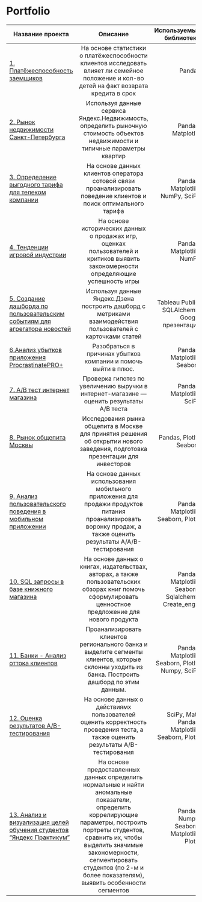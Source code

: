 # Portfolio

| Название проекта       | Описание              | Используемые библиотеки |
| ------------- |:------------------:| -----:|
| [1. Платёжеспособность заемщиков](https://github.com/YaninaShmatko/Portfolio/tree/main/1.Skoring_Bank)    | На основе статистики о платёжеспособности клиентов исследовать влияет ли семейное положение и кол-во детей на факт возврата кредита в срок |   Pandas |
| [2. Рынок недвижимости Санкт-Петербурга](https://github.com/YaninaShmatko/Portfolio/tree/main/2.Ocenka_Nedvoxhimosti_SPB)  | Используя данные сервиса Яндекс.Недвижимость, определить рыночную стоимость объектов недвижимости и типичные параметры квартир         |    Pandas, Matplotlib |
| [3. Определение выгодного тарифа для телеком компании](https://github.com/YaninaShmatko/Portfolio/tree/main/3.statistika)     | На основе данных клиентов оператора сотовой связи проанализировать поведение клиентов и поиск оптимального тарифа |   Pandas, Matplotlib, NumPy, SciPy |
| [4. Тенденции игровой индустрии](https://github.com/YaninaShmatko/Portfolio/tree/main/4.Game_analiz)  | На основе исторических данных о продажах игр, оценках пользователей и критиков выявить закономерности определяющие успешность игры        |    Pandas, Matplotlib, NumPy |
| [5. Создание дашборда по пользовательским событиям для агрегатора новостей](https://github.com/YaninaShmatko/Portfolio/tree/main/5.Tableau_Yandex)     | Используя данные Яндекс.Дзена построить дашборд с метриками взаимодействия пользователей с карточками статей |   Tableau Public, SQLAlchemy, Google презентации |
| [6.Анализ убытков приложения ProcrastinatePRO+](https://github.com/YaninaShmatko/Portfolio/tree/main/6.Marketingovaya_analitika)  | Разобраться в причинах убытков компании и помочь выйти в плюс.         |    Pandas, Matplotlib, Seaborn  |
| [7. A/B тест интернет магазина](https://github.com/YaninaShmatko/Portfolio/tree/main/7.A_B_Test)     | Проверка гипотез по увеличению выручки в интернет-магазине — оценить результаты A/B теста |   Pandas, Matplotlib, SciPy |
| [8. Рынок общепита Москвы](https://github.com/YaninaShmatko/Portfolio/tree/main/8.Obshchepit_%20MSC)  | Исследования рынка общепита в Москве для принятия решения об открытии нового заведения, подготовка презентации для инвесторов         |    Pandas, Plotly, Seaborn |
| [9. Анализ пользовательского поведения в мобильном приложении](https://github.com/YaninaShmatko/Portfolio/tree/main/9._A_A_B_Test)  | На основе данных использования мобильного приложения для продажи продуктов питания проанализировать воронку продаж, а также оценить результаты A/A/B-тестирования          |  Pandas, Matplotlib, Seaborn, Plotly   |
| [10. SQL запросы в базе книжного магазина](https://github.com/YaninaShmatko/Portfolio/tree/main/10.SQL)  | На основе данных о книгах, издательствах, авторах, а также пользовательских обзорах книг помочь сформулировать ценностное предложение для нового продукта          |  Pandas, Matplotlib, Seaborn, Sqlalchemy, Create_engin   |
| [11. Банки - Анализ оттока клиентов](https://github.com/YaninaShmatko/Portfolio/tree/main/11.Metan_Prom_Bank)  | Проанализировать клиентов регионального банка и выделите сегменты клиентов, которые склонны уходить из банка. Построить дашборд по этим данным.          |  Pandas, Matplotlib, Seaborn, Plotly, Numpy, SciPy   |
| [12. Оценка результатов А/B-тестирования](https://github.com/YaninaShmatko/Portfolio/tree/main/12.Ocenka_A_B_Test)  | На основе данных о действиямх пользователей оценить корректность проведения теста, а также оценить результаты A/B-тестирования          |  SciPy, Math Pandas, Matplotlib, Seaborn, Plotly   |
| [13. Анализ и визуализация целей обучения студентов “Яндекс Практикум”](https://github.com/YaninaShmatko/Portfolio/tree/main/13.Students_goals_analysis)  | На основе предоставленных данных определить нормальные и найти аномальные показатели, определить коррелирующие параметры, построить портреты студентов, сравнить их, чтобы выделить значимые закономерности, сегментировать студентов (по 2-м и более показателям), выявить особенности сегментов          |  Pandas, Numpy, Seaborn, Matplotlib, Plotly   |
